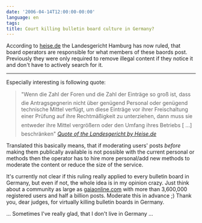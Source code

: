 ```yaml
---
date: '2006-04-14T12:00:00-00:00'
language: en
tags:
title: Court killing bulletin board culture in Germany?
---
```



According to [heise.de](http://www.heise.de/newsticker/meldung/72026) the Landesgericht Hamburg has now ruled, that board operators are responsible for what members of these baords post. Previously they were only required to remove illegal content if they notice it and don't have to actively search for it. 



-------------------------------



Especially interesting is following quote:

<blockquote>
"Wenn die Zahl der Foren und die Zahl der Einträge so groß ist, dass die Antragsgegnerin nicht über genügend Personal oder genügend technische Mittel verfügt, um diese Einträge vor ihrer Freischaltung einer Prüfung auf ihre Rechtmäßigkeit zu unterziehen, dann muss sie entweder ihre Mittel vergrößern oder den Umfang ihres Betriebs [ ...] beschränken"
<cite><a href="http://www.heise.de/newsticker/meldung/72026">Quote of the Landesgericht by Heise.de</a></cite>
</blockquote>

Translated this basically means, that if moderating users' posts _before_ making them publically available is not possible with the current personal or methods then the operator has to hire more personal/add new methods to moderate the content or reduce the size of the service. 

It's currently not clear if this ruling really applied to every bulletin board in Germany, but even if not, the whole idea is in my opinion crazy. Just think about a community as large as [gaiaonline.com](http://www.gaiaonline.com/) with more than 3,600,000 registered users and half a billion posts. Moderate this in advance ;) Thank you, dear judges, for virtually killing bulletin boards in Germany.

... Sometimes I've really glad, that I don't live in Germany ...